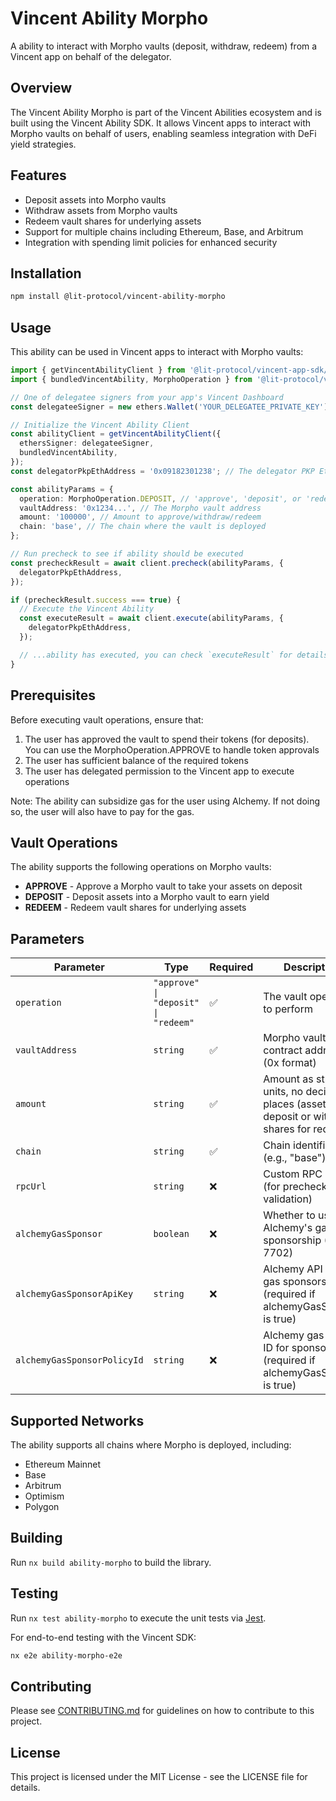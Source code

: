 # Vincent Ability Morpho

A ability to interact with Morpho vaults (deposit, withdraw, redeem) from a Vincent app on behalf of the delegator.

## Overview

The Vincent Ability Morpho is part of the Vincent Abilities ecosystem and is built using the Vincent Ability SDK. It allows
Vincent apps to interact with Morpho vaults on behalf of users, enabling seamless integration with DeFi yield
strategies.

## Features

- Deposit assets into Morpho vaults
- Withdraw assets from Morpho vaults
- Redeem vault shares for underlying assets
- Support for multiple chains including Ethereum, Base, and Arbitrum
- Integration with spending limit policies for enhanced security

## Installation

```bash
npm install @lit-protocol/vincent-ability-morpho
```

## Usage

This ability can be used in Vincent apps to interact with Morpho vaults:

```typescript
import { getVincentAbilityClient } from '@lit-protocol/vincent-app-sdk/abilityClient';
import { bundledVincentAbility, MorphoOperation } from '@lit-protocol/vincent-ability-morpho';

// One of delegatee signers from your app's Vincent Dashboard
const delegateeSigner = new ethers.Wallet('YOUR_DELEGATEE_PRIVATE_KEY');

// Initialize the Vincent Ability Client
const abilityClient = getVincentAbilityClient({
  ethersSigner: delegateeSigner,
  bundledVincentAbility,
});
const delegatorPkpEthAddress = '0x09182301238'; // The delegator PKP Eth Address

const abilityParams = {
  operation: MorphoOperation.DEPOSIT, // 'approve', 'deposit', or 'redeem'
  vaultAddress: '0x1234...', // The Morpho vault address
  amount: '100000', // Amount to approve/withdraw/redeem
  chain: 'base', // The chain where the vault is deployed
};

// Run precheck to see if ability should be executed
const precheckResult = await client.precheck(abilityParams, {
  delegatorPkpEthAddress,
});

if (precheckResult.success === true) {
  // Execute the Vincent Ability
  const executeResult = await client.execute(abilityParams, {
    delegatorPkpEthAddress,
  });

  // ...ability has executed, you can check `executeResult` for details
}
```

## Prerequisites

Before executing vault operations, ensure that:

1. The user has approved the vault to spend their tokens (for deposits). You can use the MorphoOperation.APPROVE to handle token approvals
2. The user has sufficient balance of the required tokens
3. The user has delegated permission to the Vincent app to execute operations

Note: The ability can subsidize gas for the user using Alchemy. If not doing so, the user will also have to pay for the gas.

## Vault Operations

The ability supports the following operations on Morpho vaults:

- **APPROVE** - Approve a Morpho vault to take your assets on deposit
- **DEPOSIT** - Deposit assets into a Morpho vault to earn yield
- **REDEEM** - Redeem vault shares for underlying assets

## Parameters

| Parameter                   | Type                                 | Required | Description                                                                                      |
| --------------------------- | ------------------------------------ | -------- | ------------------------------------------------------------------------------------------------ |
| `operation`                 | `"approve" \| "deposit" \| "redeem"` | ✅       | The vault operation to perform                                                                   |
| `vaultAddress`              | `string`                             | ✅       | Morpho vault contract address (0x format)                                                        |
| `amount`                    | `string`                             | ✅       | Amount as string in units, no decimal places (assets for deposit or withdraw, shares for redeem) |
| `chain`                     | `string`                             | ✅       | Chain identifier (e.g., "base")                                                                  |
| `rpcUrl`                    | `string`                             | ❌       | Custom RPC URL (for precheck validation)                                                         |
| `alchemyGasSponsor`         | `boolean`                            | ❌       | Whether to use Alchemy's gas sponsorship (EIP-7702)                                              |
| `alchemyGasSponsorApiKey`   | `string`                             | ❌       | Alchemy API key for gas sponsorship (required if alchemyGasSponsor is true)                      |
| `alchemyGasSponsorPolicyId` | `string`                             | ❌       | Alchemy gas policy ID for sponsorship (required if alchemyGasSponsor is true)                    |

## Supported Networks

The ability supports all chains where Morpho is deployed, including:

- Ethereum Mainnet
- Base
- Arbitrum
- Optimism
- Polygon

## Building

Run `nx build ability-morpho` to build the library.

## Testing

Run `nx test ability-morpho` to execute the unit tests via [Jest](https://jestjs.io).

For end-to-end testing with the Vincent SDK:

```bash
nx e2e ability-morpho-e2e
```

## Contributing

Please see [CONTRIBUTING.md](../../../CONTRIBUTING.md) for guidelines on how to contribute to this project.

## License

This project is licensed under the MIT License - see the LICENSE file for details.
